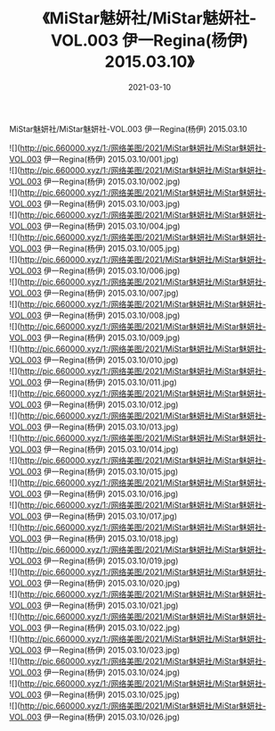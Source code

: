 ﻿---
layout: post
title:  《MiStar魅妍社/MiStar魅妍社-VOL.003 伊一Regina(杨伊) 2015.03.10》
date:   2021-03-10
img: http://pic.660000.xyz/1:/网络美图/2021/MiStar魅妍社/MiStar魅妍社-VOL.003 伊一Regina(杨伊) 2015.03.10/000.jpg
categories: [美女, 清纯, 唯美]
---

MiStar魅妍社/MiStar魅妍社-VOL.003 伊一Regina(杨伊) 2015.03.10

 ![](http://pic.660000.xyz/1:/网络美图/2021/MiStar魅妍社/MiStar魅妍社-VOL.003 伊一Regina(杨伊) 2015.03.10/001.jpg) <br>![](http://pic.660000.xyz/1:/网络美图/2021/MiStar魅妍社/MiStar魅妍社-VOL.003 伊一Regina(杨伊) 2015.03.10/002.jpg) <br>![](http://pic.660000.xyz/1:/网络美图/2021/MiStar魅妍社/MiStar魅妍社-VOL.003 伊一Regina(杨伊) 2015.03.10/003.jpg) <br>![](http://pic.660000.xyz/1:/网络美图/2021/MiStar魅妍社/MiStar魅妍社-VOL.003 伊一Regina(杨伊) 2015.03.10/004.jpg) <br>![](http://pic.660000.xyz/1:/网络美图/2021/MiStar魅妍社/MiStar魅妍社-VOL.003 伊一Regina(杨伊) 2015.03.10/005.jpg) <br>![](http://pic.660000.xyz/1:/网络美图/2021/MiStar魅妍社/MiStar魅妍社-VOL.003 伊一Regina(杨伊) 2015.03.10/006.jpg) <br>![](http://pic.660000.xyz/1:/网络美图/2021/MiStar魅妍社/MiStar魅妍社-VOL.003 伊一Regina(杨伊) 2015.03.10/007.jpg) <br>![](http://pic.660000.xyz/1:/网络美图/2021/MiStar魅妍社/MiStar魅妍社-VOL.003 伊一Regina(杨伊) 2015.03.10/008.jpg) <br>![](http://pic.660000.xyz/1:/网络美图/2021/MiStar魅妍社/MiStar魅妍社-VOL.003 伊一Regina(杨伊) 2015.03.10/009.jpg) <br>![](http://pic.660000.xyz/1:/网络美图/2021/MiStar魅妍社/MiStar魅妍社-VOL.003 伊一Regina(杨伊) 2015.03.10/010.jpg) <br>![](http://pic.660000.xyz/1:/网络美图/2021/MiStar魅妍社/MiStar魅妍社-VOL.003 伊一Regina(杨伊) 2015.03.10/011.jpg) <br>![](http://pic.660000.xyz/1:/网络美图/2021/MiStar魅妍社/MiStar魅妍社-VOL.003 伊一Regina(杨伊) 2015.03.10/012.jpg) <br>![](http://pic.660000.xyz/1:/网络美图/2021/MiStar魅妍社/MiStar魅妍社-VOL.003 伊一Regina(杨伊) 2015.03.10/013.jpg) <br>![](http://pic.660000.xyz/1:/网络美图/2021/MiStar魅妍社/MiStar魅妍社-VOL.003 伊一Regina(杨伊) 2015.03.10/014.jpg) <br>![](http://pic.660000.xyz/1:/网络美图/2021/MiStar魅妍社/MiStar魅妍社-VOL.003 伊一Regina(杨伊) 2015.03.10/015.jpg) <br>![](http://pic.660000.xyz/1:/网络美图/2021/MiStar魅妍社/MiStar魅妍社-VOL.003 伊一Regina(杨伊) 2015.03.10/016.jpg) <br>![](http://pic.660000.xyz/1:/网络美图/2021/MiStar魅妍社/MiStar魅妍社-VOL.003 伊一Regina(杨伊) 2015.03.10/017.jpg) <br>![](http://pic.660000.xyz/1:/网络美图/2021/MiStar魅妍社/MiStar魅妍社-VOL.003 伊一Regina(杨伊) 2015.03.10/018.jpg) <br>![](http://pic.660000.xyz/1:/网络美图/2021/MiStar魅妍社/MiStar魅妍社-VOL.003 伊一Regina(杨伊) 2015.03.10/019.jpg) <br>![](http://pic.660000.xyz/1:/网络美图/2021/MiStar魅妍社/MiStar魅妍社-VOL.003 伊一Regina(杨伊) 2015.03.10/020.jpg) <br>![](http://pic.660000.xyz/1:/网络美图/2021/MiStar魅妍社/MiStar魅妍社-VOL.003 伊一Regina(杨伊) 2015.03.10/021.jpg) <br>![](http://pic.660000.xyz/1:/网络美图/2021/MiStar魅妍社/MiStar魅妍社-VOL.003 伊一Regina(杨伊) 2015.03.10/022.jpg) <br>![](http://pic.660000.xyz/1:/网络美图/2021/MiStar魅妍社/MiStar魅妍社-VOL.003 伊一Regina(杨伊) 2015.03.10/023.jpg) <br>![](http://pic.660000.xyz/1:/网络美图/2021/MiStar魅妍社/MiStar魅妍社-VOL.003 伊一Regina(杨伊) 2015.03.10/024.jpg) <br>![](http://pic.660000.xyz/1:/网络美图/2021/MiStar魅妍社/MiStar魅妍社-VOL.003 伊一Regina(杨伊) 2015.03.10/025.jpg) <br>![](http://pic.660000.xyz/1:/网络美图/2021/MiStar魅妍社/MiStar魅妍社-VOL.003 伊一Regina(杨伊) 2015.03.10/026.jpg) <br>